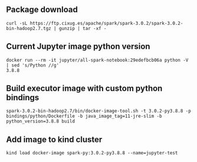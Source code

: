 
## Package download
```
curl -sL https://ftp.cixug.es/apache/spark/spark-3.0.2/spark-3.0.2-bin-hadoop2.7.tgz | gunzip | tar -xf -
```

## Current Jupyter image python version
```
docker run --rm -it jupyter/all-spark-notebook:29edefbcb06a python -V | sed 's/Python //g'
3.8.8
```

## Build executor image with custom python bindings
```
spark-3.0.2-bin-hadoop2.7/bin/docker-image-tool.sh -t 3.0.2-py3.8.8 -p bindings/python/Dockerfile -b java_image_tag=11-jre-slim -b python_version=3.8.8 build
```

## Add image to kind cluster
```
kind load docker-image spark-py:3.0.2-py3.8.8 --name=jupyter-test
```
